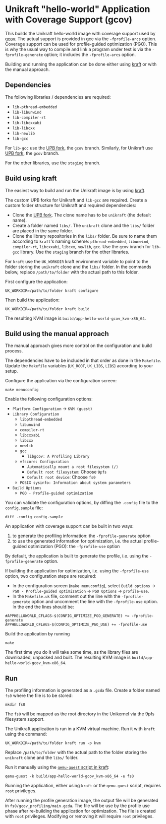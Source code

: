 # Unikraft "hello-world" Application with Coverage Support (gcov)

This builds the Unikraft hello-world image with coverage support used by [gcov](https://gcc.gnu.org/onlinedocs/gcc/Gcov.html).
The actual support is provided in gcc via the `-fprofile-arcs` option.
Coverage support can be used for profile-guided optimization (PGO).
This is why the usual way to compile and link a program under test is via the `-fprofile-generate` option; it includes the `-fprofile-arcs` option.

Building and running the application can be done either using [kraft](https://github.com/unikraft/kraft) or with the manual approach.

## Dependencies

The following libraries / dependencies are required:
* `lib-pthread-embedded`
* `lib-libunwind`
* `lib-compiler-rt`
* `lib-libcxxabi`
* `lib-libcxx`
* `lib-newlib`
* `lib-gcc`

For `lib-gcc` use the [UPB fork](https://github.com/cs-pub-ro/lib-gcc), the `gcov` branch.
Similarly, for Unikraft use [UPB fork](https://github.com/cs-pub-ro/unikraft), the `gcov` branch.

For the other libraries, use the `staging` branch.

## Build using kraft

The easiest way to build and run the Unikraft image is by using [kraft](https://github.com/unikraft/kraft).

The custom UPB forks for Unikraft and `lib-gcc` are required. Create a custom folder structure for Unikraft and required dependencies:
* Clone the [UPB fork](https://github.com/cs-pub-ro/unikraft). The clone name has to be `unikraft` (the default name).
* Create a folder named `libs/`. The `unikraft` clone and the `libs/` folder are placed in the same folder.
* Clone the library repositories in the `libs/` folder.
  Be sure to name them according to `kraft`'s naming scheme: `pthread-embedded`, `libunwind`, `compiler-rt`, `libcxxabi`, `libcxx`, `newlib`, `gcc`.
  Use the `gcov` branch for `lib-gcc` library.
  Use the `staging` branch for the other libraries.

For `kraft` use the `UK_WORKDIR` kraft environment variable to point to the folder storing the `unikraft` clone and the `libs/` folder.
In the commands below, replace `/path/to/folder` with the actual path to this folder.

First configure the application:
```
UK_WORKDIR=/path/to/folder kraft configure
```

Then build the application:
```
UK_WORKDIR=/path/to/folder kraft build
```
The resulting KVM image is `build/app-hello-world-gcov_kvm-x86_64`.

## Build using the manual approach

The manual approach gives more control on the configuration and build process.

The dependencies have to be included in that order as done in the `Makefile`.
Update the `Makefile` variables (`UK_ROOT`, `UK_LIBS`, `LIBS`) according to your setup.

Configure the application via the configuration screen:
```
make menuconfig
```
Enable the following configuration options:
* `Platform Configuration` -> `KVM (guest)`
* `Library Configuration`
  * `libpthread-embedded`
  * `libunwind`
  * `compiler-rt`
  * `libcxxabi`
  * `libcxx`
  * `newlib`
  * `gcc`
    * `libgcov: A Profiling Library`
  * `vfscore: Configuration`
    * `Automatically mount a root filesystem (/)`
    * `Default root filesystem`: Choose `9pfs`
    * `Default root device`: Choose `fs0`
  * `POSIX sysinfo: Information about system parameters`
* `Build Options`
  * `PGO - Profile-guided optimization`

You can validate the configuration options, by diffing the `.config` file to the `config.sample` file:
```
diff .config config.sample
```

An application with coverage support can be built in two ways:
1. to generate the profiling information: the `-fprofile-generate` option
1. to use the generated information for optimization, i.e. the actual profile-guided optimization (PGO): the `-fprofile-use` option

By default, the application is built to generate the profile, i.e. using the `-fprofile-generate` option.

If building the application for optimization, i.e. using the `-fprofile-use` option, two configuration steps are required:
* In the configuration screen (`make menuconfig`), select `Build options` -> `PGO - Profile-guided optimization` -> `PGO Options` -> `profile-use`.
* In the `Makefile.uk` file, comment out the line with the `-fprofile-generate` option and uncomment the line with the `-fprofile-use` option.
  In the end the lines should be:
```
#APPHELLOWORLD_CFLAGS-$(CONFIG_OPTIMIZE_PGO_GENERATE) += -fprofile-generate
APPHELLOWORLD_CFLAGS-$(CONFIG_OPTIMIZE_PGO_USE) += -fprofile-use
```

Build the application by running
```
make
```
The first time you do it will take some time, as the library files are downloaded, unpacked and built.
The resulting KVM image is `build/app-hello-world-gcov_kvm-x86_64`.

## Run

The profiling information is generated as a `.gcda` file.
Create a folder named `fs0` where the file is to be stored:
```
mkdir fs0
```
The `fs0` will be mapped as the root directory in the Unikernel via the 9pfs filesystem support.

The Unikraft application is run in a KVM virtual machine.
Run it with `kraft` using the command:
```
UK_WORKDIR=/path/to/folder kraft run -p kvm
```
Replace `/path/to/folder` with the actual path to the folder storing the `unikraft` clone and the `libs/` folder.

Run it manually using the [`qemu-guest` script in kraft](https://github.com/unikraft/kraft/blob/staging/scripts/qemu-guest):
```
qemu-guest -k build/app-hello-world-gcov_kvm-x86_64 -e fs0
```
Running the application, either using `kraft` or the `qemu-guest` script, requires `root` privileges.

After running the profile generation image, the output file will be generated in `fs0/gcov_profiling/main.gcda`.
The file will be use by the profile use phase after re-building the application for optimization.
The file is created with `root` privileges.
Modifying or removing it will require `root` privileges.
